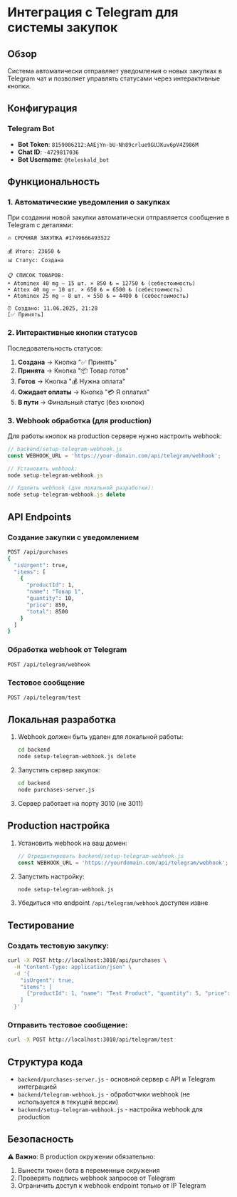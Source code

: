 # Интеграция с Telegram для системы закупок

## Обзор

Система автоматически отправляет уведомления о новых закупках в Telegram чат и позволяет управлять статусами через интерактивные кнопки.

## Конфигурация

### Telegram Bot
- **Bot Token**: `8159006212:AAEjYn-bU-Nh89crlue9GUJKuv6pV4Z986M`
- **Chat ID**: `-4729817036`
- **Bot Username**: `@teleskald_bot`

## Функциональность

### 1. Автоматические уведомления о закупках

При создании новой закупки автоматически отправляется сообщение в Telegram с деталями:

```
🔥 СРОЧНАЯ ЗАКУПКА #1749666493522

💰 Итого: 23650 ₺
📊 Статус: Создана

📋 СПИСОК ТОВАРОВ:
• Atominex 40 mg — 15 шт. × 850 ₺ = 12750 ₺ (себестоимость)
• Attex 40 mg — 10 шт. × 650 ₺ = 6500 ₺ (себестоимость)
• Atominex 25 mg — 8 шт. × 550 ₺ = 4400 ₺ (себестоимость)

⏰ Создано: 11.06.2025, 21:28
[✅ Принять]
```

### 2. Интерактивные кнопки статусов

Последовательность статусов:
1. **Создана** → Кнопка "✅ Принять"
2. **Принята** → Кнопка "📦 Товар готов"
3. **Готов** → Кнопка "💰 Нужна оплата"
4. **Ожидает оплаты** → Кнопка "💳 Я оплатил"
5. **В пути** → Финальный статус (без кнопок)

### 3. Webhook обработка (для production)

Для работы кнопок на production сервере нужно настроить webhook:

```javascript
// backend/setup-telegram-webhook.js
const WEBHOOK_URL = 'https://your-domain.com/api/telegram/webhook';

// Установить webhook:
node setup-telegram-webhook.js

// Удалить webhook (для локальной разработки):
node setup-telegram-webhook.js delete
```

## API Endpoints

### Создание закупки с уведомлением
```bash
POST /api/purchases
{
  "isUrgent": true,
  "items": [
    {
      "productId": 1,
      "name": "Товар 1",
      "quantity": 10,
      "price": 850,
      "total": 8500
    }
  ]
}
```

### Обработка webhook от Telegram
```bash
POST /api/telegram/webhook
```

### Тестовое сообщение
```bash
POST /api/telegram/test
```

## Локальная разработка

1. Webhook должен быть удален для локальной работы:
   ```bash
   cd backend
   node setup-telegram-webhook.js delete
   ```

2. Запустить сервер закупок:
   ```bash
   cd backend
   node purchases-server.js
   ```

3. Сервер работает на порту 3010 (не 3011)

## Production настройка

1. Установить webhook на ваш домен:
   ```javascript
   // Отредактировать backend/setup-telegram-webhook.js
   const WEBHOOK_URL = 'https://yourdomain.com/api/telegram/webhook';
   ```

2. Запустить настройку:
   ```bash
   node setup-telegram-webhook.js
   ```

3. Убедиться что endpoint `/api/telegram/webhook` доступен извне

## Тестирование

### Создать тестовую закупку:
```bash
curl -X POST http://localhost:3010/api/purchases \
  -H "Content-Type: application/json" \
  -d '{
    "isUrgent": true,
    "items": [
      {"productId": 1, "name": "Test Product", "quantity": 5, "price": 100, "total": 500}
    ]
  }'
```

### Отправить тестовое сообщение:
```bash
curl -X POST http://localhost:3010/api/telegram/test
```

## Структура кода

- `backend/purchases-server.js` - основной сервер с API и Telegram интеграцией
- `backend/telegram-webhook.js` - обработчики webhook (не используется в текущей версии)
- `backend/setup-telegram-webhook.js` - настройка webhook для production

## Безопасность

⚠️ **Важно**: В production окружении обязательно:
1. Вынести токен бота в переменные окружения
2. Проверять подпись webhook запросов от Telegram
3. Ограничить доступ к webhook endpoint только от IP Telegram 
